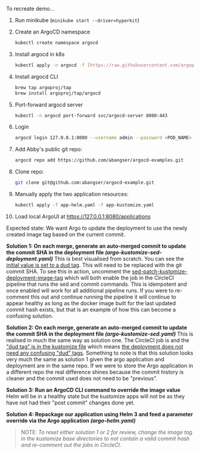 To recreate demo...
1. Run minikube (`minikube start --driver=hyperkit`)

1. Create an ArgoCD namespace
    ```bash
    kubectl create namespace argocd
    ```

1. Install argocd in k8s
    ```bash
    kubectl apply -n argocd -f [https://raw.githubusercontent.com/argoproj/argo-cd/stable/manifests/install.yaml](https://raw.githubusercontent.com/argoproj/argo-cd/stable/manifests/install.yaml)
    ```

1. Install argocd CLI
    ```bash
    brew tap argoproj/tap
    brew install argoproj/tap/argocd
    ```

1. Port-forward argocd server
    ```bash
    kubectl -n argocd port-forward svc/argocd-server 8080:443
    ```

1. Login
    ```bash
    argocd login 127.0.0.1:8080 --username admin --password <POD_NAME>
    ```

1. Add Abby's public git repo:
    ```bash
    argocd repo add https://github.com/abangser/argocd-examples.git
    ```

1. Clone repo:
    ```bash
    git clone git@github.com:abangser/argocd-example.git
   ```

1. Manually apply the two application resources:
    ```bash
    kubectl apply -f app-helm.yaml -f app-kustomize.yaml
    ```

1. Load local ArgoUI at https://127.0.0.1:8080/applications

Expected state: We want Argo to update the deployment to use the newly created image tag based on the current commit.

**Solution 1: On each merge, generate an auto-merged commit to update the commit SHA in the deployment file *(argo-kustomize-sed-deployment.yaml)***
    This is best visualised from scratch. You can see the [initial value is set to a dud tag](kustomize-sed-deployment/base/deployment.yml:19). This will need to be replaced with the git commit SHA. To see this in action, uncomment the [sed-patch-kustomize-deployment-image-tag](.circleci/config.yml:50) which will both enable the job in the CircleCI pipeline that runs the sed and commit commands. This is idempotent and once enabled will work for all additional pipeline runs. If you were to re-comment this out and continue running the pipeline it will continue to appear healthy as long as the docker image built for the last updated commit hash exists, but that is an example of how this can become a confusing solution.

**Solution 2: On each merge, generate an auto-merged commit to update the commit SHA in the deployment file *(argo-kustomize-sed.yaml)***
    This is realised in much the same way as solution one. The CircleCI job is and the ["dud tag" is in the kustomize file](kustomize-sed/base/kustomization.yml:8) which means [the deployment does not need any confusing "dud" tags](kustomize-sed/base/deployment.yml:19). Something to note is that this solution looks very much the same as solution 1 given the argo application and deployment are in the same repo. If we were to store the Argo application in a different repo the real difference shines because the commit history is cleaner and the commit used does not need to be "previous".

**Solution 3: Run an ArgoCD CLI command to override the image value**
Helm will be in a healthy state but the kustomize apps will not be as they have not had their "post commit" changes done yet.

**Solution 4: Repackage our application using Helm 3 and feed a parameter override via the Argo application *(argo-helm.yaml)***

> NOTE: *To reset either solution 1 or 2 for review, change the image tag in the kustomize base directories to not contain a valid commit hash and re-comment out the jobs in CircleCI.*

